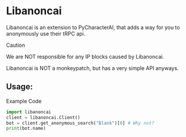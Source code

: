 # Libanoncai
Libanoncai is an extension to PyCharacterAI, that adds a way for you to anonymously use their tRPC api.

> [!CAUTION]
> We are NOT responsible for any IP blocks caused by Libanoncai.

Libanoncai is NOT a monkeypatch, but has a very simple API anyways.

## Usage:

Example Code
```py
import libanoncai
client = libanoncai.Client()
bot = client.get_anonymous_search("Blank")[0] # Why not?
print(bot.name)
```